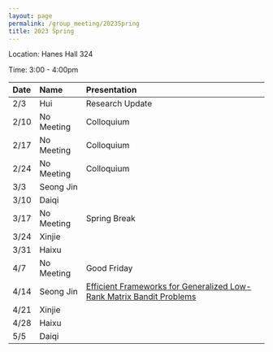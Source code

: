 ```yaml
---
layout: page
permalink: /group_meeting/2023Spring
title: 2023 Spring
---
```


Location: Hanes Hall 324

Time: 3:00 - 4:00pm



| Date    | Name       | Presentation |
| :----   | :----------------------|:------------ |
|  2/3   |  Hui | Research Update |
|  2/10  |  No Meeting   |    Colloquium |
|  2/17  |  No Meeting   |    Colloquium |
|  2/24  |  No Meeting   |    Colloquium |
|  3/3   |  Seong Jin |  |
|  3/10  |  Daiqi |  |
|  3/17  |  No Meeting| Spring Break |
|  3/24  |  Xinjie |  |
|  3/31  |  Haixu |  |
|  4/7   |  No Meeting | Good Friday  |
|  4/14  |  Seong Jin | [Efficient Frameworks for Generalized Low-Rank Matrix Bandit Problems](https://openreview.net/forum?id=6V4vRCbVA3J) |
|  4/21  |  Xinjie |  |
|  4/28  |  Haixu  |  |
|  5/5   |  Daiqi  |  |